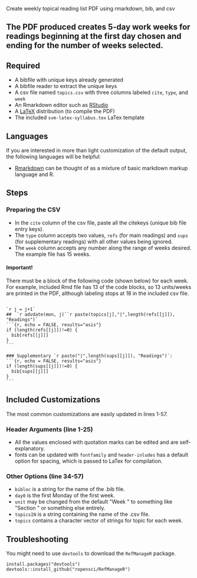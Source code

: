 Create weekly topical reading list PDF using rmarkdown, bib, and csv

The PDF produced creates 5-day work weeks for readings beginning at the first day chosen and ending for the number of weeks selected.
---

## Required 
- A bibfile with unique keys already generated
- A bibfile reader to extract the unique keys
- A csv file named ```topics.csv``` with three columns labeled ```cite```, ```type```, and ```week```
- An Rmarkdown editor such as [RStudio](https://www.rstudio.com/)
- A [LaTeX](https://www.latex-project.org/get/) distribution (to compile the PDF)
- The included ```svm-latex-syllabus.tex``` LaTex template

## Languages
If you are interested in more than light customization of the default output, the following languages will be helpful:
- [Rmarkdown](https://rmarkdown.rstudio.com/authoring_quick_tour.html) can be thought of as a mixture of basic markdown markup language and R.


## Steps

### Preparing the CSV

- In the ```cite``` column of the csv file, paste all the citekeys (unique bib file entry keys).
- The ```type``` column accepts two values, ```refs``` (for main readings) and ```sups``` (for supplementary readings) with all other values being ignored.
- The ```week``` column accepts any number along the range of weeks desired. The example file has 15 weeks.

#### Important! 
There must be a block of the following code (shown below) for each week. For example, included Rmd file has 13 of the code blocks, so 13 units/weeks are printed in the PDF, although labeling stops at 18 in the included csv file.

````

`r j = j+1`
##  `r advdate(mon, j)``r paste(topics[j],"|",length(refs[[j]]), "Readings")`
```{r, echo = FALSE, results="asis"}
if (length(refs[[j]])!=0) {
  bib[refs[[j]]]
}
```

### Supplementary `r paste("|",length(sups[[j]]), "Readings")`:
```{r, echo = FALSE, results="asis"}
if (length(sups[[j]])!=0) {
  bib[sups[[j]]]
}
```
````

## Included Customizations

The most common customizations are easily updated in lines 1-57. 

### Header Arguments (line 1-25)
- All the values enclosed with quotation marks can be edited and are self-explanatory.
- fonts can be updated with ```fontfamily``` and ```header-inludes``` has a default option for spacing, which is passed to LaTex for compilation.

### Other Options (line 34-57)
- ```bibloc``` is a string for the name of the .bib file.
- ```day0``` is the first Monday of the first week.
- ```unit``` may be changed from the default "Week " to something like "Section " or something else entirely.
- ```topicsIN``` is a string containing the name of the .csv file.
- ```topics``` contains a character vector of strings for topic for each week.

## Troubleshooting
You might need to use ```devtools``` to download the ```RefManageR``` package.

````
install.packages("devtools")
devtools::install_github("ropensci/RefManageR")
````
